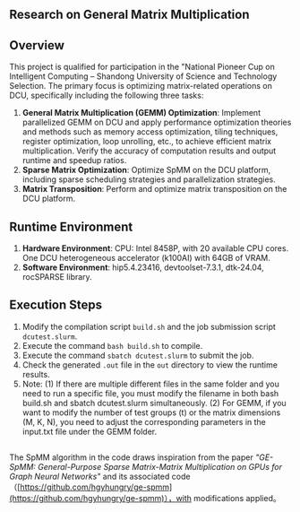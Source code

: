 ## Research on General Matrix Multiplication

## **Overview**

This project is qualified for participation in the "National Pioneer Cup on Intelligent Computing – Shandong University of Science and Technology Selection. The primary focus is optimizing matrix-related operations on DCU, specifically including the following three tasks:
1. **General Matrix Multiplication (GEMM) Optimization**: Implement parallelized GEMM on DCU and apply performance optimization theories and methods such as memory access optimization, tiling techniques, register optimization, loop unrolling, etc., to achieve efficient matrix multiplication. Verify the accuracy of computation results and output runtime and speedup ratios.
2. **Sparse Matrix Optimization**: Optimize SpMM on the DCU platform, including sparse scheduling strategies and parallelization strategies.
3. **Matrix Transposition**: Perform and optimize matrix transposition on the DCU platform.

## **Runtime Environment**

1. **Hardware Environment**:
CPU: Intel 8458P, with 20 available CPU cores.
One DCU heterogeneous accelerator (k100AI) with 64GB of VRAM.
2. **Software Environment**:
hip5.4.23416, devtoolset-7.3.1, dtk-24.04, rocSPARSE library.

## **Execution Steps**

1.  Modify the compilation script `build.sh` and the job submission script `dcutest.slurm`.
2.  Execute the command `bash build.sh` to compile.
3.  Execute the command `sbatch dcutest.slurm` to submit the job.
4.  Check the generated `.out` file in the `out` directory to view the runtime results.
5.  Note:
(1) If there are multiple different files in the same folder and you need to run a specific file, you must modify the filename in both bash build.sh and sbatch dcutest.slurm simultaneously.
(2) For GEMM, if you want to modify the number of test groups (t) or the matrix dimensions (M, K, N), you need to adjust the corresponding parameters in the input.txt file under the GEMM folder.
## 
The SpMM algorithm in the code draws inspiration from the paper _"GE-SpMM: General-Purpose Sparse Matrix-Matrix Multiplication on GPUs for Graph Neural Networks"_ and its associated code（[https://github.com/hgyhungry/ge-spmm](https://github.com/hgyhungry/ge-spmm)），with modifications applied。
